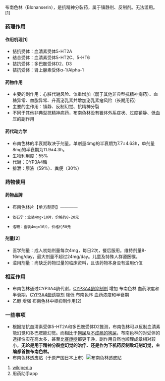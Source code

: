 ﻿布南色林（Blonanserin），是抗精神分裂药，属于镇静剂、反制剂。无法滥用。[1]
### 药理作用
#### 作用机理[1]
- 拮抗受体：血清素受体5-HT2A
- 结合受体：血清素受体5-HT2C、5-HT6
- 拮抗受体：多巴胺受体D2、D3
- 拮抗受体：肾上腺素受体α-1/Alpha-1
#### 药物作用
- 主要的副作用：心脏代谢风险、体重增加（弱于其他非典型抗精神病药）、血糖异常、血脂异常、升高泌乳素并增加泌乳素瘤风险（长期用药）
- 主要的主作用：镇静、反制幻觉、抗精神分裂
- 不同于其他非典型抗精神病药，布南色林没有锥体外系症状、过度镇静、低血压的副作用
#### 药代动力学
- 布南色林的半衰期取决于剂量。单剂量4mg的半衰期为7.7±4.63h，单剂量8mg的半衰期为11.9±4.3h。
- 生物利用度：55%
- 代谢：CYP3A4酶
- 排泄：尿液（59%）、粪便（30%）
### 药物使用
#### 药物品牌
- 布南色林片【单方制剂】————
-     依石宁：盒装4mg×10片，价格约8-20元
-     洛珊：盒装4mg×10片，价格约50元
#### 剂量[2]
- 医学剂量：成人初始剂量每次4mg，每日2次，餐后服用。维持剂量8-16mg/day，最大剂量不超过24mg/day。儿童及特殊人群遵医嘱。
- 滥用剂量：尚缺乏药物过量的临床资料，且该药物本身没有滥用价值
### 相互作用
- 布南色林通过CYP3A4酶代谢，[CYP3A4酶抑制剂](https://overspeed.wiki/DXM/#CYP3A4%E6%8A%91%E5%88%B6%E5%89%82) 增加 布南色林 血药浓度和半衰期，[CYP3A4酶诱导剂](https://overspeed.wiki/DXM/#CYP3A4%E8%AF%B1%E5%AF%BC%E5%89%82) 降低 布南色林 血药浓度和半衰期
- 乙醇 增强 布南色林中枢抑制作用[2]
### 一些事项
- 根据拮抗血清素受体5-HT2A和多巴胺受体D2推测，布南色林可以反制血清素能幻觉和多巴胺能幻觉。而相比于[狗屎](https://overspeed.wiki/QTP/)及[不成瘾的狗屎](https://overspeed.wiki/CPZ/)，布南色林的对受体的选择性实在高太多，甚至比[赛庚啶](https://overspeed.wiki/%E8%B5%9B%E5%BA%9A%E5%95%B6/)都更干净，副作用自然也顺理成章相对较小。**无论是用于精神分裂症幻觉的治疗、还是作为下机药反制致幻剂幻觉，主编都首推布南色林。**
- 布南色林透皮贴（于原产国日本上市）![布南色林透皮贴](./imgs/布南色林透皮贴.jpg)

1.  [wikipedia](https://en.wikipedia.org/wiki/Blonanserin)
2.  用药助手app

